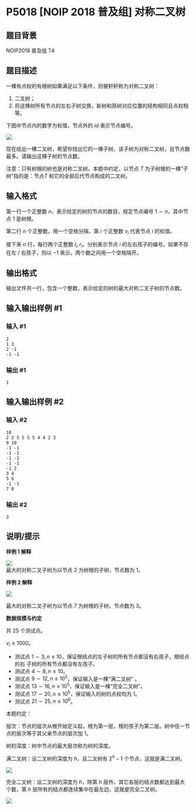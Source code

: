 
# P5018 [NOIP 2018 普及组] 对称二叉树

## 题目背景

NOIP2018 普及组 T4

## 题目描述

一棵有点权的有根树如果满足以下条件，则被轩轩称为对称二叉树： 

1.  二叉树； 
2.  将这棵树所有节点的左右子树交换，新树和原树对应位置的结构相同且点权相等。   

下图中节点内的数字为权值，节点外的 $id$ 表示节点编号。  

![](https://cdn.luogu.com.cn/upload/image_hosting/nkln7z1l.png)

现在给出一棵二叉树，希望你找出它的一棵子树，该子树为对称二叉树，且节点数最多。请输出这棵子树的节点数。   

注意：只有树根的树也是对称二叉树。本题中约定，以节点 $T$ 为子树根的一棵“子 树”指的是：节点$T$ 和它的全部后代节点构成的二叉树。

## 输入格式

第一行一个正整数 $n$，表示给定的树的节点的数目，规定节点编号 $1 \sim n$，其中节点 $1$ 是树根。 

第二行 $n$ 个正整数，用一个空格分隔，第 $i$ 个正整数 $v_i$ 代表节点 $i$ 的权值。 

接下来 $n$ 行，每行两个正整数 $l_i, r_i$，分别表示节点 $i$ 的左右孩子的编号。如果不存在左 / 右孩子，则以 $-1$ 表示。两个数之间用一个空格隔开。

## 输出格式

输出文件共一行，包含一个整数，表示给定的树的最大对称二叉子树的节点数。

## 输入输出样例 #1

### 输入 #1

```
2 
1 3 
2 -1 
-1 -1
```

### 输出 #1

```
1
```

## 输入输出样例 #2

### 输入 #2

```
10 
2 2 5 5 5 5 4 4 2 3 
9 10 
-1 -1 
-1 -1 
-1 -1 
-1 -1 
-1 2 
3 4 
5 6 
-1 -1 
7 8
```

### 输出 #2

```
3
```

## 说明/提示

**样例 1 解释**

![](https://cdn.luogu.com.cn/upload/image_hosting/4lfen5aa.png)    
最大的对称二叉子树为以节点 $2$ 为树根的子树，节点数为 $1$。   

**样例 2 解释**

![](https://cdn.luogu.com.cn/upload/image_hosting/vhzzc587.png)

最大的对称二叉子树为以节点 $7$ 为树根的子树，节点数为 $3$。 

**数据规模与约定**

共 $25$ 个测试点。    

$v_i ≤ 1000$。 

- 测试点 $1 \sim 3, n ≤ 10$，保证根结点的左子树的所有节点都没有右孩子，根结点的右 子树的所有节点都没有左孩子。 
- 测试点 $4 \sim 8, n ≤ 10$。
- 测试点 $9 \sim 12, n ≤ 10^5$，保证输入是一棵“满二叉树” 。 
- 测试点 $13 \sim 16, n ≤ 10^5$，保证输入是一棵“完全二叉树”。
- 测试点 $17 \sim 20, n ≤ 10^5$，保证输入的树的点权均为 $1$。
- 测试点 $21 \sim 25, n ≤ 10^6$。

本题约定： 

层次：节点的层次从根开始定义起，根为第一层，根的孩子为第二层。树中任一节 点的层次等于其父亲节点的层次加 $1$。 
 
 树的深度：树中节点的最大层次称为树的深度。 
 
 满二叉树：设二叉树的深度为 $h$，且二叉树有 $2^h-1$ 个节点，这就是满二叉树。  

![](https://cdn.luogu.com.cn/upload/image_hosting/8tof1fxx.png)

完全二叉树：设二叉树的深度为 $h$，除第 $h$ 层外，其它各层的结点数都达到最大 个数，第 $h$ 层所有的结点都连续集中在最左边，这就是完全二叉树。  

![](https://cdn.luogu.com.cn/upload/image_hosting/ibo7js1f.png)